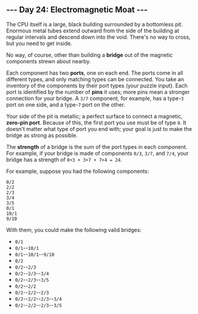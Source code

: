 <article class="day-desc"><h2>--- Day 24: Electromagnetic Moat ---</h2><p>The CPU itself is a large, black building surrounded by a bottomless pit. Enormous metal tubes extend outward from the side of the building at regular intervals and descend down into the void. There's no way to cross, but you need to get inside.</p>
<p>No way, of course, other than building a <b>bridge</b> out of the magnetic components strewn about nearby.</p>
<p>Each component has two <b>ports</b>, one on each end.  The ports come in all different types, and only matching types can be connected.  You take an inventory of the components by their port types (your puzzle input). Each port is identified by the number of <b>pins</b> it uses; more pins mean a stronger connection for your bridge. A <code>3/7</code> component, for example, has a type-<code>3</code> port on one side, and a type-<code>7</code> port on the other.</p>
<p>Your side of the pit is metallic; a perfect surface to connect a magnetic, <b>zero-pin port</b>. Because of this, the first port you use must be of type <code>0</code>. It doesn't matter what type of port you end with; your goal is just to make the bridge as strong as possible.</p>
<p>The <b>strength</b> of a bridge is the sum of the port types in each component. For example, if your bridge is made of components <code>0/3</code>, <code>3/7</code>, and <code>7/4</code>, your bridge has a strength of <code>0+3 + 3+7 + 7+4 = 24</code>.</p>
<p>For example, suppose you had the following components:</p>
<pre><code>0/2
2/2
2/3
3/4
3/5
0/1
10/1
9/10
</code></pre>
<p>With them, you could make the following valid bridges:</p>
<ul>
<li><code>0/1</code></li>
<li><code>0/1</code>--<code>10/1</code></li>
<li><code>0/1</code>--<code>10/1</code>--<code>9/10</code></li>
<li><code>0/2</code></li>
<li><code>0/2</code>--<code>2/3</code></li>
<li><code>0/2</code>--<code>2/3</code>--<code>3/4</code></li>
<li><code>0/2</code>--<code>2/3</code>--<code>3/5</code></li>
<li><code>0/2</code>--<code>2/2</code></li>
<li><code>0/2</code>--<code>2/2</code>--<code>2/3</code></li>
<li><code>0/2</code>--<code>2/2</code>--<code>2/3</code>--<code>3/4</code></li>
<li><code>0/2</code>--<code>2/2</code>--<code>2/3</code>--<code>3/5</code></li>
</ul>



</article>

<form method="post" action="24/answer"><input type="hidden" name="level" value="1"></form>